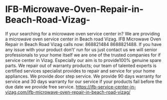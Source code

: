 # IFB-Microwave-Oven-Repair-in-Beach-Road-Vizag-
 If your searching for a microwave oven service center in? We are providing a microwave oven service center in Beach road Vizag. IFB Microwave Oven Repair in Beach Road Vizag calls now: 868821484 8688821488. If you have any issue with your product don’t’ run for us just contact us we will senior professionals to your home itself we are one of the trusted companies for if service center in Vizag. Especially our aim is to provide100% genuine spare parts. We repair out of warranty products; our team of talented experts is certified services specialist provides to repair and service for your home appliances. We provide door step service. We provide 90 days warranty for service and 30 days warranty for our service if your products fail before the due date we provide free service. https://ifb-service-center-in-vizag.com/ifb-microwave-oven-repair-in-beach-road-vizag/
